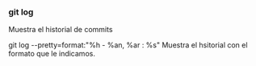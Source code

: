 ### git log
Muestra el historial de commits

git log --pretty=format:"%h - %an, %ar : %s"
Muestra el hsitorial con el formato que le indicamos.
